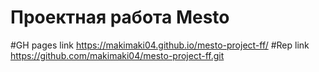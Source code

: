 # Проектная работа Mesto
#GH pages link https://makimaki04.github.io/mesto-project-ff/
#Rep link
https://github.com/makimaki04/mesto-project-ff.git

